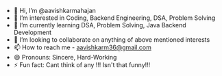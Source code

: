 - 👋 Hi, I’m @aavishkarmahajan
- 👀 I’m interested in Coding, Backend Engineering, DSA, Problem Solving  
- 🌱 I’m currently learning DSA, Problem Solving, Java Backend Development
- 💞️ I’m looking to collaborate on anything of above mentioned interests
- 📫 How to reach me - aavishkarm36@gmail.com
- 😄 Pronouns: Sincere, Hard-Working
- ⚡ Fun fact: Cant think of any !!! Isn't that funny!!!

<!---
aavishkarmahajan/aavishkarmahajan is a ✨ special ✨ repository because its `README.md` (this file) appears on your GitHub profile.
You can click the Preview link to take a look at your changes.
--->
